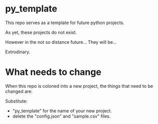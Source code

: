# py_template
This repo serves as a template for future python projects.

As yet, these projects do not exist.

However in the not so distance future... They will be...

Extrodinary.


# What needs to change
When this repo is coloned into a new project, the things that need to be changed are:

Substitute:
- "py_template" for the name of your new project.
- delete the "config.json" and "sample.csv" files.

